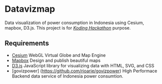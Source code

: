 # Datavizmap
Data visualization of power consumption in Indonesia  using Cesium, mapbox, D3.js. This project is for [*Koding Hackathon*](https://www.koding.com/Hackathon) purpose. 

## Requirements
- [Cesium](https://cesiumjs.org/) WebGL Virtual Globe and Map Engine
- [Mapbox](https://www.mapbox.com) Design and publish beautiful maps
- [D3.js](https://d3js.org/) JavaScript library for visualizing data with HTML, SVG, and CSS
- [govizpower] (https://github.com/rioarie/govizpower) High Performace Backend data service of Indonesia power consumtion.
